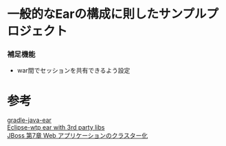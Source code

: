 # 一般的なEarの構成に則したサンプルプロジェクト

### 補足機能
* war間でセッションを共有できるよう設定

# 参考
[gradle-java-ear](https://github.com/hammingweight/gradle-java-ear)</br>
[Eclipse-wtp ear with 3rd party libs](https://discuss.gradle.org/t/eclipse-wtp-ear-with-3rd-party-libs/20673)</br>
[JBoss 第7章 Web アプリケーションのクラスター化](https://access.redhat.com/documentation/ja-jp/red_hat_jboss_enterprise_application_platform/7.2/html/development_guide/class_loading_and_subdeployments)
